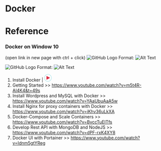 # Docker



# Reference
### Docker on Window 10 
(open link in new page with ctrl + click)
  ![GitHub Logo](/images/logo.png)
Format: ![Alt Text](url)

![GitHub Logo](/images/play-button.png)
Format: ![Alt Text](url)

  1. Install Docker | <a href="https://www.youtube.com/watch?v=Q8knrhAZP8E" target="blank">
    <img src='https://github.com/paiboonyueyong/docker/blob/images/play-button.png'/></a>
  2. Getting Started >>  https://www.youtube.com/watch?v=m5t4R-AI4K4&t=49s
  3. Install Wordpress and MySQL with Docker >> https://www.youtube.com/watch?v=YAaUbuAaA5w
  4. Install Nginx for proxy containers with Docker  >> https://www.youtube.com/watch?v=iKhv36uLkXA
  5. Docker-Compose and Scale Containers >> https://www.youtube.com/watch?v=BvccTuEITfs
  6. Develop Rest API with  MongoDB and NodeJS >> https://www.youtube.com/watch?v=dPF-rxK4XY8
  7. Docker UI with Portainer >> https://www.youtube.com/watch?v=Idnm5gtYReg
